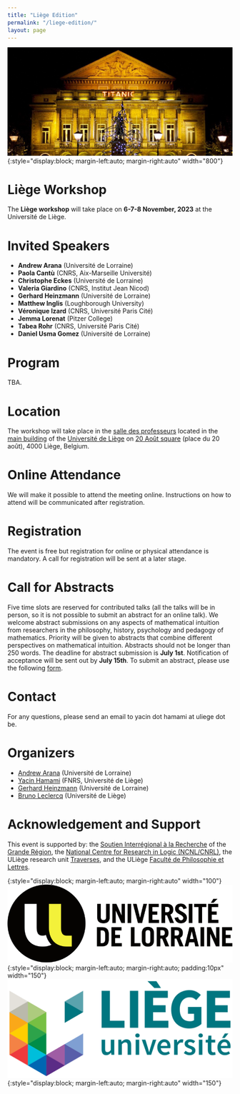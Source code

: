 ```yaml
---
title: "Liège Edition"
permalink: "/liege-edition/"
layout: page
---
```


![title](/assets/img/liege-4.jpg){:style="display:block; margin-left:auto; margin-right:auto" width="800"}

# Liège Workshop

The **Liège workshop** will take place on **6-7-8 November, 2023** at the Université de Liège.

# Invited Speakers

- **Andrew Arana** (Université de Lorraine)
- **Paola Cantù** (CNRS, Aix-Marseille Université)
- **Christophe Eckes** (Université de Lorraine)
- **Valeria Giardino** (CNRS, Institut Jean Nicod)
- **Gerhard Heinzmann** (Université de Lorraine)
- **Matthew Inglis** (Loughborough University)
- **Véronique Izard** (CNRS, Université Paris Cité)
- **Jemma Lorenat** (Pitzer College)
- **Tabea Rohr** (CNRS, Université Paris Cité)
- **Daniel Usma Gomez** (Université de Lorraine)

# Program

TBA.

# Location

The workshop will take place in the [salle des professeurs](https://www.campus.uliege.be/cms/c_9200994/fr/la-salle-des-professeurs-location) located in the [main building](https://www.campus.uliege.be/cms/c_1770920/fr/a1-batiment-central-20-aout) of the [Université de Liège](https://www.uliege.be/) on [20 Août square](https://goo.gl/maps/pANAdzVn5W2P65sR8?coh=178573&entry=tt) (place du 20 août), 4000 Liège, Belgium.

# Online Attendance

We will make it possible to attend the meeting online. Instructions on how to attend will be communicated after registration.

# Registration

The event is free but registration for online or physical attendance is mandatory. A call for registration will be sent at a later stage.

# Call for Abstracts

Five time slots are reserved for contributed talks (all the talks will be in person, so it is not possible to submit an abstract for an online talk). We welcome abstract submissions on any aspects of mathematical intuition from researchers in the philosophy, history, psychology and pedagogy of mathematics. Priority will be given to abstracts that combine different perspectives on mathematical intuition. Abstracts should not be longer than 250 words. The deadline for abstract submission is **July 1st**. Notification of acceptance will be sent out by **July 15th**. To submit an abstract, please use the following [form](https://forms.gle/vSMNusELhGu9TFBx5).

# Contact

For any questions, please send an email to yacin dot hamami at uliege dot be.

# Organizers

- [Andrew Arana](http://poincare.univ-lorraine.fr/fr/membre-titulaire/andrew-arana) (Université de Lorraine)
- [Yacin Hamami](https://www.yacinhamami.com/) (FNRS, Université de Liège)
- [Gerhard Heinzmann](https://poincare.univ-lorraine.fr/fr/membre-titulaire/gerhard-heinzmann) (Université de Lorraine)
- [Bruno Leclercq](https://www.uliege.be/cms/c_9054334/fr/repertoire?uid=u015356) (Université de Liège)

# Acknowledgement and Support

This event is supported by: the [Soutien Interrégional à la Recherche](https://www.granderegion.net/Actualites/2022/Appel-a-candidature-soutien-interregional-a-la-recherche) of the [Grande Région](https://www.granderegion.net/), the [National Centre for Research in Logic (NCNL/CNRL)](https://www.logic-center.be/), the ULiège research unit [Traverses](https://www.traverses.uliege.be/), and the ULiège [Faculté de Philosophie et Lettres](https://www.facphl.uliege.be/).

{:style="display:block; margin-left:auto; margin-right:auto" width="100"}
![title](/assets/img/logo-ulorraine.png){:style="display:block; margin-left:auto; margin-right:auto; padding:10px" width="150"}
![title](/assets/img/logo-uliege.png){:style="display:block; margin-left:auto; margin-right:auto" width="150"}
